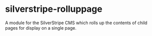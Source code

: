 # silverstripe-rolluppage
A module for the SilverStripe CMS which rolls up the contents of child pages for display on a single page.
